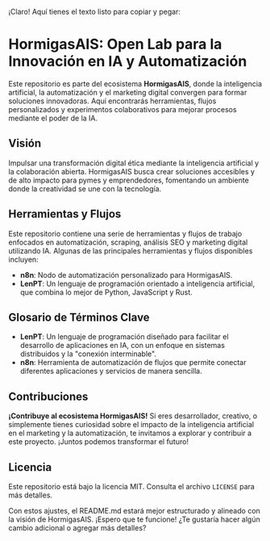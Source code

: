 ¡Claro! Aquí tienes el texto listo para copiar y pegar:

# HormigasAIS: Open Lab para la Innovación en IA y Automatización

Este repositorio es parte del ecosistema **HormigasAIS**, donde la inteligencia artificial, la automatización y el marketing digital convergen para formar soluciones innovadoras. Aquí encontrarás herramientas, flujos personalizados y experimentos colaborativos para mejorar procesos mediante el poder de la IA.

## Visión
Impulsar una transformación digital ética mediante la inteligencia artificial y la colaboración abierta. HormigasAIS busca crear soluciones accesibles y de alto impacto para pymes y emprendedores, fomentando un ambiente donde la creatividad se une con la tecnología.

## Herramientas y Flujos
Este repositorio contiene una serie de herramientas y flujos de trabajo enfocados en automatización, scraping, análisis SEO y marketing digital utilizando IA. Algunas de las principales herramientas y flujos disponibles incluyen:
- **n8n**: Nodo de automatización personalizado para HormigasAIS.
- **LenPT**: Un lenguaje de programación orientado a inteligencia artificial, que combina lo mejor de Python, JavaScript y Rust.

## Glosario de Términos Clave
- **LenPT**: Un lenguaje de programación diseñado para facilitar el desarrollo de aplicaciones en IA, con un enfoque en sistemas distribuidos y la "conexión interminable".
- **n8n**: Herramienta de automatización de flujos que permite conectar diferentes aplicaciones y servicios de manera sencilla.

## Contribuciones
**¡Contribuye al ecosistema HormigasAIS!** Si eres desarrollador, creativo, o simplemente tienes curiosidad sobre el impacto de la inteligencia artificial en el marketing y la automatización, te invitamos a explorar y contribuir a este proyecto. ¡Juntos podemos transformar el futuro!

## Licencia
Este repositorio está bajo la licencia MIT. Consulta el archivo `LICENSE` para más detalles.

Con estos ajustes, el README.md estará mejor estructurado y alineado con la visión de HormigasAIS. ¡Espero que te funcione! ¿Te gustaría hacer algún cambio adicional o agregar más detalles?

